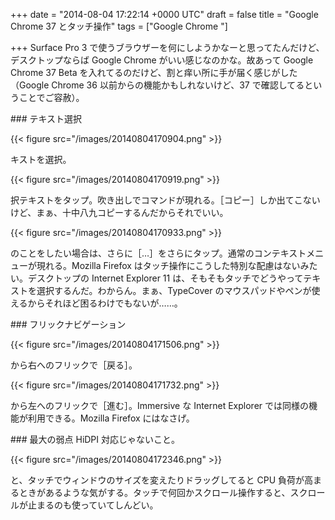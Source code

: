
+++
date = "2014-08-04 17:22:14 +0000 UTC"
draft = false
title = "Google Chrome 37 とタッチ操作"
tags = ["Google Chrome "]

+++
Surface Pro 3 で使うブラウザーを何にしようかなーと思ってたんだけど、デスクトップならば Google Chrome がいい感じなのかな。故あって Google Chrome 37 Beta を入れてるのだけど、割と痒い所に手が届く感じがした（Google Chrome 36 以前からの機能かもしれないけど、37 で確認してるということでご容赦）。

<div class="section">
    ### テキスト選択
    

{{< figure src="/images/20140804170904.png"  >}}

キストを選択。

{{< figure src="/images/20140804170919.png"  >}}

択テキストをタップ。吹き出しでコマンドが現れる。［コピー］しか出てこないけど、まぁ、十中八九コピーするんだからそれでいい。

{{< figure src="/images/20140804170933.png"  >}}

のことをしたい場合は、さらに［…］をさらにタップ。通常のコンテキストメニューが現れる。Mozilla Firefox はタッチ操作にこうした特別な配慮はないみたい。デスクトップの Internet Explorer 11 は、そもそもタッチでどうやってテキストを選択するんだ。わからん。まぁ、TypeCover のマウスパッドやペンが使えるからそれほど困るわけでもないが……。

</div>
<div class="section">
    ### フリックナビゲーション
    

{{< figure src="/images/20140804171506.png"  >}}

から右へのフリックで［戻る］。

{{< figure src="/images/20140804171732.png"  >}}

から左へのフリックで［進む］。Immersive な Internet Explorer では同様の機能が利用できる。Mozilla Firefox にはなさげ。

</div>
<div class="section">
    ### 最大の弱点
    HiDPI 対応じゃないこと。

{{< figure src="/images/20140804172346.png"  >}}

と、タッチでウィンドウのサイズを変えたりドラッグしてると CPU 負荷が高まるときがあるような気がする。タッチで何回かスクロール操作すると、スクロールが止まるのも使っていてしんどい。

</div>


